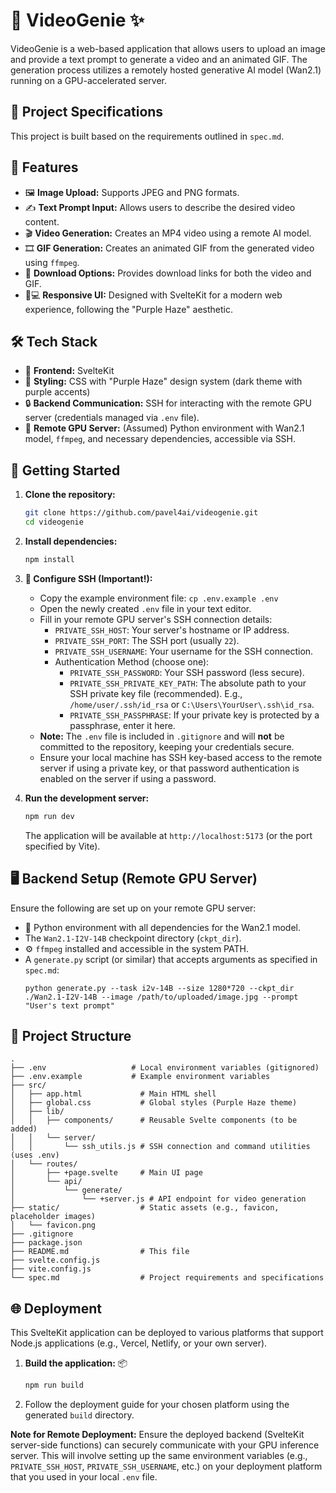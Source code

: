 # 🔮 VideoGenie ✨

VideoGenie is a web-based application that allows users to upload an image and provide a text prompt to generate a video and an animated GIF. The generation process utilizes a remotely hosted generative AI model (Wan2.1) running on a GPU-accelerated server.

## 📝 Project Specifications

This project is built based on the requirements outlined in `spec.md`.

## 🌟 Features

*   🖼️ **Image Upload:** Supports JPEG and PNG formats.
*   ✍️ **Text Prompt Input:** Allows users to describe the desired video content.
*   🎬 **Video Generation:** Creates an MP4 video using a remote AI model.
*   🎞️ **GIF Generation:** Creates an animated GIF from the generated video using `ffmpeg`.
*   💾 **Download Options:** Provides download links for both the video and GIF.
*   📱💻 **Responsive UI:** Designed with SvelteKit for a modern web experience, following the "Purple Haze" aesthetic.

## 🛠️ Tech Stack

*   🚀 **Frontend:** SvelteKit
*   🎨 **Styling:** CSS with "Purple Haze" design system (dark theme with purple accents)
*   🔒 **Backend Communication:** SSH for interacting with the remote GPU server (credentials managed via `.env` file).
*   🤖 **Remote GPU Server:** (Assumed) Python environment with Wan2.1 model, `ffmpeg`, and necessary dependencies, accessible via SSH.

## 🚀 Getting Started

1.  **Clone the repository:**
    ```bash
    git clone https://github.com/pavel4ai/videogenie.git
    cd videogenie
    ```

2.  **Install dependencies:**
    ```bash
    npm install
    ```

3.  **🔑 Configure SSH (Important!):**
    *   Copy the example environment file: `cp .env.example .env`
    *   Open the newly created `.env` file in your text editor.
    *   Fill in your remote GPU server's SSH connection details:
        *   `PRIVATE_SSH_HOST`: Your server's hostname or IP address.
        *   `PRIVATE_SSH_PORT`: The SSH port (usually `22`).
        *   `PRIVATE_SSH_USERNAME`: Your username for the SSH connection.
        *   Authentication Method (choose one):
            *   `PRIVATE_SSH_PASSWORD`: Your SSH password (less secure).
            *   `PRIVATE_SSH_PRIVATE_KEY_PATH`: The absolute path to your SSH private key file (recommended). E.g., `/home/user/.ssh/id_rsa` or `C:\Users\YourUser\.ssh\id_rsa`.
            *   `PRIVATE_SSH_PASSPHRASE`: If your private key is protected by a passphrase, enter it here.
    *   **Note:** The `.env` file is included in `.gitignore` and will **not** be committed to the repository, keeping your credentials secure.
    *   Ensure your local machine has SSH key-based access to the remote server if using a private key, or that password authentication is enabled on the server if using a password.

4.  **Run the development server:**
    ```bash
    npm run dev
    ```
    The application will be available at `http://localhost:5173` (or the port specified by Vite).

## 🖥️ Backend Setup (Remote GPU Server)

Ensure the following are set up on your remote GPU server:

*   🐍 Python environment with all dependencies for the Wan2.1 model.
*   The `Wan2.1-I2V-14B` checkpoint directory (`ckpt_dir`).
*   ⚙️ `ffmpeg` installed and accessible in the system PATH.
*   A `generate.py` script (or similar) that accepts arguments as specified in `spec.md`:
    ```shell
    python generate.py --task i2v-14B --size 1280*720 --ckpt_dir ./Wan2.1-I2V-14B --image /path/to/uploaded/image.jpg --prompt "User's text prompt"
    ```

## 📁 Project Structure

```
.
├── .env                   # Local environment variables (gitignored)
├── .env.example           # Example environment variables
├── src/
│   ├── app.html             # Main HTML shell
│   ├── global.css           # Global styles (Purple Haze theme)
│   ├── lib/
│   │   ├── components/      # Reusable Svelte components (to be added)
│   │   └── server/
│   │       └── ssh_utils.js # SSH connection and command utilities (uses .env)
│   └── routes/
│       ├── +page.svelte     # Main UI page
│       └── api/
│           └── generate/
│               └── +server.js # API endpoint for video generation
├── static/                  # Static assets (e.g., favicon, placeholder images)
│   └── favicon.png
├── .gitignore
├── package.json
├── README.md                # This file
├── svelte.config.js
├── vite.config.js
└── spec.md                  # Project requirements and specifications
```

## 🌐 Deployment

This SvelteKit application can be deployed to various platforms that support Node.js applications (e.g., Vercel, Netlify, or your own server).

1.  **Build the application:** 📦
    ```bash
    npm run build
    ```
2.  Follow the deployment guide for your chosen platform using the generated `build` directory.

**Note for Remote Deployment:** Ensure the deployed backend (SvelteKit server-side functions) can securely communicate with your GPU inference server. This will involve setting up the same environment variables (e.g., `PRIVATE_SSH_HOST`, `PRIVATE_SSH_USERNAME`, etc.) on your deployment platform that you used in your local `.env` file.